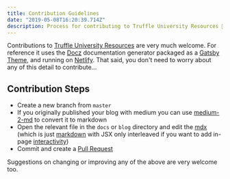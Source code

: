 ```yaml
---
title: Contribution Guidelines
date: "2019-05-08T16:20:39.714Z"
description: Process for contributing to Truffle University Resources 🍫
---
```


Contributions to [Truffle University Resources](https://resources.truffle.university/) are very much welcome. For reference it uses the [Docz](https://www.docz.site/) documentation generator packaged as a [Gatsby Theme](https://www.gatsbyjs.org/docs/themes/), and running on [Netlify](https://www.netlify.com). That said, you don't need to worry about any of this detail to contribute...

## Contribution Steps

- Create a new branch from `master`
- If you originally published your blog with medium you can use [medium-2-md](https://www.npmjs.com/package/medium-2-md) to convert it to markdown 
- Open the relevant file in the `docs` or `blog` directory and edit the [mdx](https://mdxjs.com/) (which is just [markdown](https://www.markdownguide.org/) with JSX only interleaved if you want to add in-page [interactivity](https://reactjs.org/docs/introducing-jsx.html))
- Commit and create a [Pull Request](https://github.com/truffleuniversity/resources/pulls)

Suggestions on changing or improving any of the above are very welcome too.